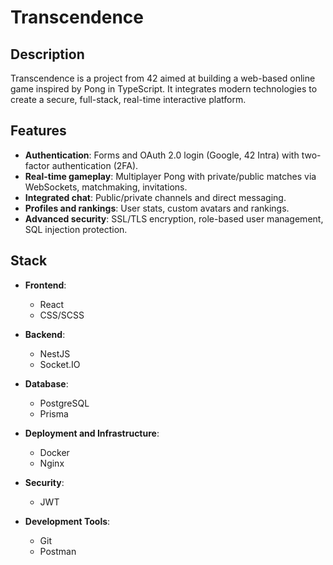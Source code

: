 # Transcendence

## Description

Transcendence is a project from 42 aimed at building a web-based online game inspired by Pong in TypeScript. It integrates modern technologies to create a secure, full-stack, real-time interactive platform.

## Features

- **Authentication**: Forms and OAuth 2.0 login (Google, 42 Intra) with two-factor authentication (2FA).
- **Real-time gameplay**: Multiplayer Pong with private/public matches via WebSockets, matchmaking, invitations.
- **Integrated chat**: Public/private channels and direct messaging.
- **Profiles and rankings**: User stats, custom avatars and rankings.
- **Advanced security**: SSL/TLS encryption, role-based user management, SQL injection protection.

## Stack

- **Frontend**:
  - React
  - CSS/SCSS

- **Backend**:
  - NestJS
  - Socket.IO

- **Database**:
  - PostgreSQL
  - Prisma

- **Deployment and Infrastructure**:
  - Docker
  - Nginx

- **Security**:
  - JWT

- **Development Tools**:
  - Git
  - Postman
